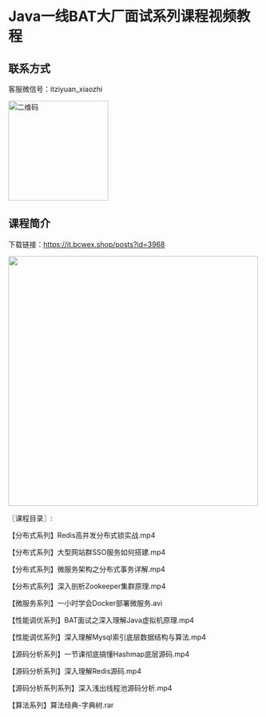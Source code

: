 # Java一线BAT大厂面试系列课程视频教程

## 联系方式

客服微信号：itziyuan_xiaozhi

<img src="https://ziyuanyun.oss-cn-guangzhou.aliyuncs.com/common/20240614073449/666b82192834a.jpg" width="200" height="200" alt="二维码">

## 课程简介

下载链接：https://it.bcwex.shop/posts?id=3968

<img src="https://ziyuanyun.oss-cn-guangzhou.aliyuncs.com/yun/20240515185532/664494a46d310.jpg" width="500" alt="">

  〖课程目录〗:

 【分布式系列】Redis高并发分布式锁实战.mp4

 【分布式系列】大型网站群SSO服务如何搭建.mp4

 【分布式系列】微服务架构之分布式事务详解.mp4

 【分布式系列】深入剖析Zookeeper集群原理.mp4

 【微服务系列】一小时学会Docker部署微服务.avi

 【性能调优系列】BAT面试之深入理解Java虚拟机原理.mp4

 【性能调优系列】深入理解Mysql索引底层数据结构与算法.mp4

 【源码分析系列】一节课彻底搞懂Hashmap底层源码.mp4

 【源码分析系列】深入理解Redis源码.mp4

 【源码分析系列系列】深入浅出线程池源码分析.mp4

 【算法系列】算法经典-字典树.rar

  